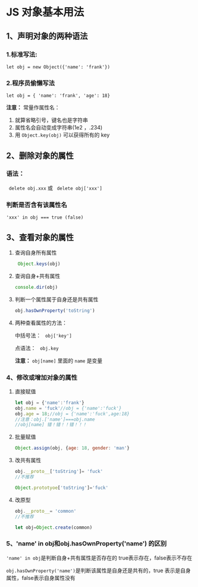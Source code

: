 # JS 对象基本用法

## 1、声明对象的两种语法
### 1.标准写法: 
`let obj = new Object({'name': 'frank'})`

### 2.程序员偷懒写法
`let obj = { 'name': 'frank', 'age': 18}`

**注意：**
常量作属性名：
1. 就算省略引号，键名也是字符串
2. 属性名会自动变成字符串(1e2 ，.234)
3. 用 `Object.key(obj)` 可以获得所有的 key
   

## 2、删除对象的属性
### 语法：
` delete obj.xxx` 或 ` delete obj['xxx']`

### 判断是否含有该属性名
` 'xxx' in obj === true (false) ` 

## 3、查看对象的属性
1. 查询自身所有属性
   ``` javascript
    Object.keys(obj)
   ```
2. 查询自身+共有属性
   ```javascript
   console.dir(obj)
   ```
3. 判断一个属性属于自身还是共有属性
   ```javascript
   obj.hasOwnProperty('toString')
   ```
4. 两种查看属性的方法：
   
   中括号法：
   ` obj['key']`

    点语法：
    ` obj.key`

    **注意：**
    `obj[name]` 里面的 `name` 是变量

### 4、修改或增加对象的属性
1. 直接赋值
   ```javascript
   let obj = {'name':'frank'}
   obj.name = 'fuck'//obj = {'name':'fuck'}
   obj.age = 18;//obj = {'name':'fuck',age:18}
   //注意：obj.['name']===obj.name
   //obj[name] 错！错！！错！！！
   ```
2. 批量赋值
   ```javascript 
   Object.assign(obj, {age: 18, gender: 'man'} 
   ```

3. 改共有属性
   ```javascript
   obj.__proto__['toString']= 'fuck'
   //不推荐 
   ```

   ```javascript
   Object.prototyoe['toString']='fuck'
   ```
4. 改原型
    ```javascript
   obj.__proto__= 'common'
   //不推荐 
   ```

   ```javascript
   let obj=Object.create(common)
   ```

### 5、'name' in obj和obj.hasOwnProperty('name') 的区别

`'name' in obj`是判断自身+共有属性是否存在的 true表示存在，false表示不存在

`obj.hasOwnProperty('name')`是判断该属性是自身还是共有的，true
表示是自身属性，false表示自身属性没有







